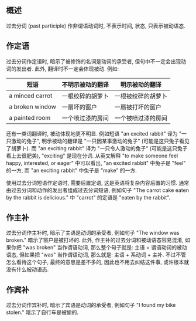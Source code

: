 ## 概述

过去分词 (past participle) 作非谓语动词时, 不表示时间, 状态, 只表示被动语态.

## 作定语

过去分词作定语时, 暗示了被修饰的名词是动词的承受者, 但句中不一定会出现动词的发出者. 此外, 翻译时不一定会体现被动. 例如:

| 短语            | 不明示被动的翻译 | 明示被动的翻译     |
| --------------- | ---------------- | ------------------ |
| a minced carrot | 一根绞碎的胡萝卜 | 一根被绞碎的胡萝卜 |
| a broken window | 一扇坏的窗户     | 一扇被打坏的窗户   |
| a painted room  | 一个喷过漆的房间 | 一个被喷过漆的房间 |

还有一类词翻译时, 被动体现地更不明显. 例如短语 "an excited rabbit" 译为 "一只激动的兔子", 明示被动的翻译是 "一只因某事激动的兔子" (可能是这只兔子看见了胡萝卜). 而 "an exciting rabbit" 译为 "一只令人激动的兔子" (可能是这只兔子看上去很肥美), "exciting" 是现在分词. 从英文解释 "to make someone feel happy, interested, or eager" 中可以看出, "an excited rabbit" 中兔子是 "feel" 的一方, 而 "an exciting rabbit" 中兔子是 "make" 的一方.

使用过去分词短语作定语时, 需要后置定语, 这是英语将复杂内容后置的习惯. 通常由过去分词和动作的发出者组成过去分词短语, 例如句子 "The carrot cake eaten by the rabbit is delicious." 中 "carrot" 的定语是 "eaten by the rabbit".

## 作主补

过去分词作主补时, 暗示了主语是动词的承受者, 例如句子 "The window was broken." 暗示了窗户是被打坏的. 此外, 作主补的过去分词和被动语态容易混淆, 如果你把 "was broken" 当作谓语动词, 那么整个句子就是: 主语 + 谓语动词的被动语态, 但如果把 "was" 当作谓语动词, 那么就是: 主语 + 系动词 + 主补. 不过不管怎么看待这个句子, 最终的意思是差不多的, 因此也不用去纠结这件事, 或许根本就没有什么被动语态.

## 作宾补

过去分词作宾补时, 暗示了宾语是动词的承受者, 例如句子 "I found my bike stolen." 暗示了自行车是被偷的.

